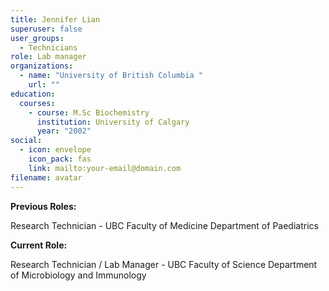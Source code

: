 ```yaml
---
title: Jennifer Lian
superuser: false
user_groups:
  - Technicians
role: Lab manager
organizations:
  - name: "University of British Columbia "
    url: ""
education:
  courses:
    - course: M.Sc Biochemistry
      institution: University of Calgary
      year: "2002"
social:
  - icon: envelope
    icon_pack: fas
    link: mailto:your-email@domain.com
filename: avatar
---
```

**Previous Roles:**

Research Technician - UBC Faculty of Medicine Department of Paediatrics

**Current Role:**

Research Technician / Lab Manager - UBC Faculty of Science Department of Microbiology and Immunology
